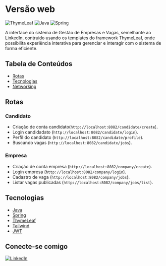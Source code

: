 # Versão web
![ThymeLeaf](https://img.shields.io/badge/ThymeLeaf-%2357A143.svg?style=for-the-badge&logo=thymeleaf&logoColor=white)
![Java](https://img.shields.io/badge/java-%23ED8B00.svg?style=for-the-badge&logo=openjdk&logoColor=white)
![Spring](https://img.shields.io/badge/spring-%236DB33F.svg?style=for-the-badge&logo=spring&logoColor=white)


A interface do sistema de Gestão de Empresas e Vagas, semelhante ao LinkedIn, contruido usando os templates do framework ThymeLeaf, onde possibilita experiência interativa para gerenciar e interagir com o sistema de forma eficiente.

## Tabela de Conteúdos

- [Rotas](#rotas)
- [Tecnologias](#tecnologias)
- [Networking](#conecte-se-comigo)

## Rotas

### Candidato
- Criação de conta candidato(`http://localhost:8082/candidate/create`).
- Login candidadato (`http://localhost:8082/candidate/login`).
- Perfil do candidato (`http://localhost:8082/candidate/profile`).
- Buscando vagas (`http://localhost:8082/candidate/jobs`).

### Empresa
- Criação de conta empresa (`http://localhost:8082/company/create`).
- Login empresa (`http://localhost:8082/company/login`).
- Cadastro de vaga (`http://localhost:8082/company/jobs`).
- Listar vagas publicadas (`http://localhost:8082/company/jobs/list`).

## Tecnologias

- [Java](https://docs.oracle.com/en/java/javase/17/)
- [Spring](https://spring.io/projects/spring-boot/) 
- [ThymeLeaf](https://www.thymeleaf.org/)
- [Tailwind](https://tailwindcss.com/)
- [JWT](https://docs.spring.io/spring-security/site/docs/current/api/org/springframework/security/oauth2/jwt/Jwt.html)

## Conecte-se comigo
[![LinkedIn](https://img.shields.io/badge/linkedin-%230077B5.svg?style=for-the-badge&logo=linkedin&logoColor=white)](https://linkedin.com/in/matheusgmello)
